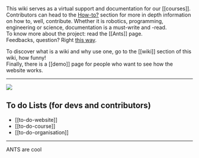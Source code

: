 This wiki serves as a virtual support and documentation for our [[courses]].  
Contributors can head to the [How-to?](howto) section for more in depth information on how to, well, contribute. 
Whether it is robotics, programming, engineering or science, documentation is a must-write and -read.  
To know more about the project: read the [[Ants]] page.  
Feedbacks, question? Right [this way](/#contact).

To discover what is a wiki and why use one, go to the [[wiki]] section of this wiki, how funny!  
Finally, there is a [[demo]] page for people who want to see how the website works. 
<hr>

<img src="https://upload.wikimedia.org/wikipedia/commons/thumb/0/02/Ant_(Jacob_Eckert).svg/2000px-Ant_(Jacob_Eckert).svg.png" style=" max-width: 100px; max-length: 100px">


## To do Lists (for devs and contributors)

- [[to-do-website]]
- [[to-do-course]]
- [[to-do-organisation]]

<hr>

 ANTS are cool